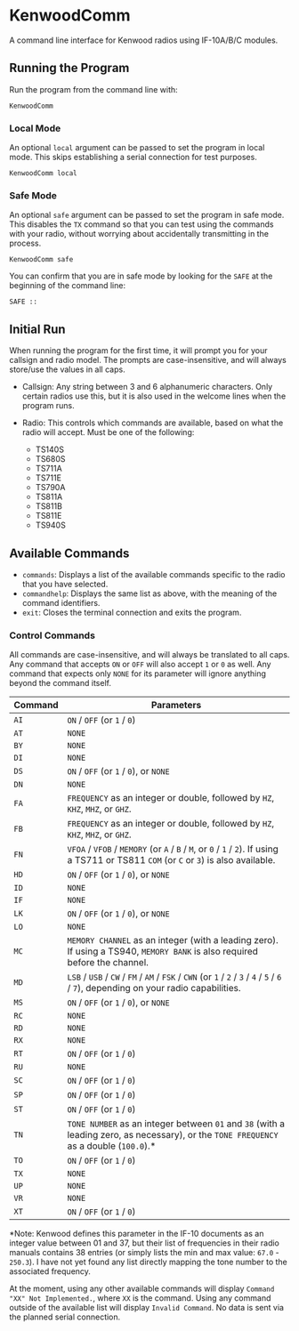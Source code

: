 # KenwoodComm

A command line interface for Kenwood radios using IF-10A/B/C modules.

## Running the Program

Run the program from the command line with:

```
KenwoodComm
```

### Local Mode

An optional `local` argument can be passed to set the program in local mode. This skips establishing a serial connection for test purposes.

```
KenwoodComm local
```

### Safe Mode

An optional `safe` argument can be passed to set the program in safe mode. This disables the `TX` command so that you can test using the commands with your radio, without worrying about accidentally transmitting in the process.

```
KenwoodComm safe
```

You can confirm that you are in safe mode by looking for the `SAFE` at the beginning of the command line:

```
SAFE ::
```

## Initial Run

When running the program for the first time, it will prompt you for your callsign and radio model. The prompts are case-insensitive, and will always store/use the values in all caps.

- Callsign: Any string between 3 and 6 alphanumeric characters. Only certain radios use this, but it is also used in the welcome lines when the program runs.

- Radio: This controls which commands are available, based on what the radio will accept. Must be one of the following:
  - TS140S
  - TS680S
  - TS711A
  - TS711E
  - TS790A
  - TS811A
  - TS811B
  - TS811E
  - TS940S

## Available Commands

- `commands`: Displays a list of the available commands specific to the radio that you have selected.
- `commandhelp`: Displays the same list as above, with the meaning of the command identifiers.
- `exit`: Closes the terminal connection and exits the program.

### Control Commands

All commands are case-insensitive, and will always be translated to all caps.
Any command that accepts `ON` or `OFF` will also accept `1` or `0` as well.
Any command that expects only `NONE` for its parameter will ignore anything beyond the command itself.

| Command | Parameters                                                                                                                              |
| ------- | --------------------------------------------------------------------------------------------------------------------------------------- |
| `AI`    | `ON` / `OFF` (or `1` / `0`)                                                                                                             |
| `AT`    | `NONE`                                                                                                                                  |
| `BY`    | `NONE`                                                                                                                                  |
| `DI`    | `NONE`                                                                                                                                  |
| `DS`    | `ON` / `OFF` (or `1` / `0`), or `NONE`                                                                                                  |
| `DN`    | `NONE`                                                                                                                                  |
| `FA`    | `FREQUENCY` as an integer or double, followed by `HZ`, `KHZ`, `MHZ`, or `GHZ`.                                                          |
| `FB`    | `FREQUENCY` as an integer or double, followed by `HZ`, `KHZ`, `MHZ`, or `GHZ`.                                                          |
| `FN`    | `VFOA` / `VFOB` / `MEMORY` (or `A` / `B` / `M`, or `0` / `1` / `2`). If using a TS711 or TS811 `COM` (or `C` or `3`) is also available. |
| `HD`    | `ON` / `OFF` (or `1` / `0`), or `NONE`                                                                                                  |
| `ID`    | `NONE`                                                                                                                                  |
| `IF`    | `NONE`                                                                                                                                  |
| `LK`    | `ON` / `OFF` (or `1` / `0`), or `NONE`                                                                                                  |
| `LO`    | `NONE`                                                                                                                                  |
| `MC`    | `MEMORY CHANNEL` as an integer (with a leading zero). If using a TS940, `MEMORY BANK` is also required before the channel.              |
| `MD`    | `LSB` / `USB` / `CW` / `FM` / `AM` / `FSK` / `CWN` (or `1` / `2` / `3` / `4` / `5` / `6` / `7`), depending on your radio capabilities.  |
| `MS`    | `ON` / `OFF` (or `1` / `0`), or `NONE`                                                                                                  |
| `RC`    | `NONE`                                                                                                                                  |
| `RD`    | `NONE`                                                                                                                                  |
| `RX`    | `NONE`                                                                                                                                  |
| `RT`    | `ON` / `OFF` (or `1` / `0`)                                                                                                             |
| `RU`    | `NONE`                                                                                                                                  |
| `SC`    | `ON` / `OFF` (or `1` / `0`)                                                                                                             |
| `SP`    | `ON` / `OFF` (or `1` / `0`)                                                                                                             |
| `ST`    | `ON` / `OFF` (or `1` / `0`)                                                                                                             |
| `TN`    | `TONE NUMBER` as an integer between `01` and `38` (with a leading zero, as necessary), or the `TONE FREQUENCY` as a double (`100.0`).\* |
| `TO`    | `ON` / `OFF` (or `1` / `0`)                                                                                                             |
| `TX`    | `NONE`                                                                                                                                  |
| `UP`    | `NONE`                                                                                                                                  |
| `VR`    | `NONE`                                                                                                                                  |
| `XT`    | `ON` / `OFF` (or `1` / `0`)                                                                                                             |

\*Note: Kenwood defines this parameter in the IF-10 documents as an integer value between 01 and 37, but their list of frequencies in their radio manuals contains 38 entries (or simply lists the min and max value: `67.0` - `250.3`). I have not yet found any list directly mapping the tone number to the associated frequency.

At the moment, using any other available commands will display `Command "XX" Not Implemented.`, where `XX` is the command.
Using any command outside of the available list will display `Invalid Command`.
No data is sent via the planned serial connection.

